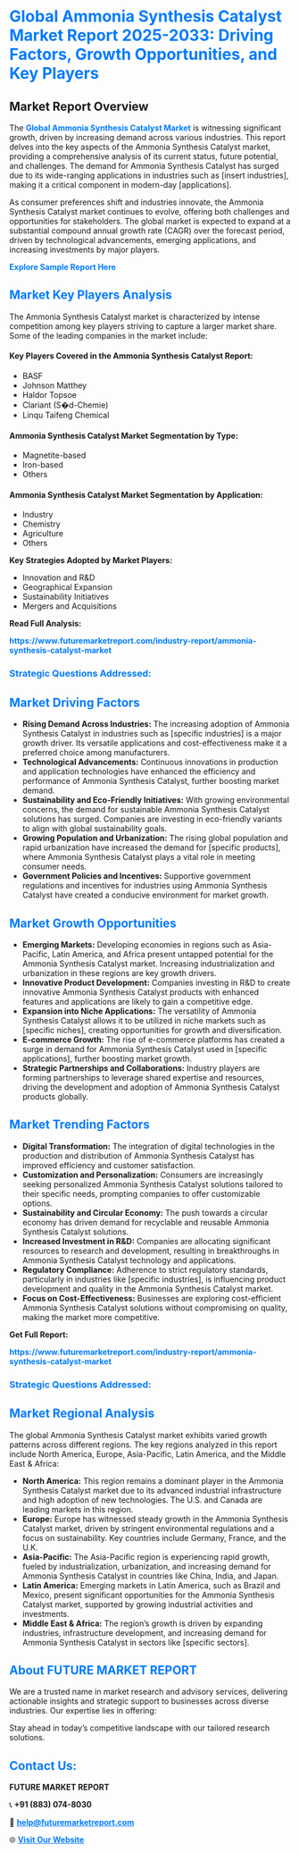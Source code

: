 <h1 style="color: #007BFF;">Global Ammonia Synthesis Catalyst Market Report 2025-2033: Driving Factors, Growth Opportunities, and Key Players</h1>

<section id="overview">
<h2>Market Report Overview</h2>
<p>The <a href="https://www.futuremarketreport.com/industry-report/ammonia-synthesis-catalyst-market" style="color: #007BFF; text-decoration: none;"><strong>Global Ammonia Synthesis Catalyst Market</strong></a> is witnessing significant growth, driven by increasing demand across various industries. This report delves into the key aspects of the Ammonia Synthesis Catalyst market, providing a comprehensive analysis of its current status, future potential, and challenges. The demand for Ammonia Synthesis Catalyst has surged due to its wide-ranging applications in industries such as [insert industries], making it a critical component in modern-day [applications].</p>
<p>As consumer preferences shift and industries innovate, the Ammonia Synthesis Catalyst market continues to evolve, offering both challenges and opportunities for stakeholders. The global market is expected to expand at a substantial compound annual growth rate (CAGR) over the forecast period, driven by technological advancements, emerging applications, and increasing investments by major players.</p>
</section>

<section id="overview">
<p><a href="https://www.futuremarketreport.com/request-sample/reportId=115042" style="color: #007BFF; text-decoration: none;"><strong>Explore Sample Report Here</strong></a></p>
</section>

<section id="key-players">
<h2 style="color: #007BFF;">Market Key Players Analysis</h2>
<p>The Ammonia Synthesis Catalyst market is characterized by intense competition among key players striving to capture a larger market share. Some of the leading companies in the market include:</p>
<h4>Key Players Covered in the Ammonia Synthesis Catalyst Report:</h4>
<ul><li>BASF</li><li>Johnson Matthey</li><li>Haldor Topsoe</li><li>Clariant (S�d-Chemie)</li><li>Linqu Taifeng Chemical</li></ul>
<h4>Ammonia Synthesis Catalyst Market Segmentation by Type:</h4>
<ul><li>Magnetite-based</li><li>Iron-based</li><li>Others</li></ul>

<h4>Ammonia Synthesis Catalyst Market Segmentation by Application:</h4>
<ul><li>Industry</li><li>Chemistry</li><li>Agriculture</li><li>Others</li></ul>
<p><strong>Key Strategies Adopted by Market Players:</strong></p>
<ul>
<li>Innovation and R&D</li>
<li>Geographical Expansion</li>
<li>Sustainability Initiatives</li>
<li>Mergers and Acquisitions</li>
</ul>
</section>

<section>
<p><strong>Read Full Analysis: </strong></p><a href="https://www.futuremarketreport.com/industry-report/ammonia-synthesis-catalyst-market" style="color: #007BFF; text-decoration: none;"><strong>https://www.futuremarketreport.com/industry-report/ammonia-synthesis-catalyst-market</strong></a>
<h3 style="color: #007BFF;">Strategic Questions Addressed:</h3>
</section>

<section id="driving-factors">
<h2 style="color: #007BFF;">Market Driving Factors</h2>
<ul>
<li><strong>Rising Demand Across Industries:</strong> The increasing adoption of Ammonia Synthesis Catalyst in industries such as [specific industries] is a major growth driver. Its versatile applications and cost-effectiveness make it a preferred choice among manufacturers.</li>
<li><strong>Technological Advancements:</strong> Continuous innovations in production and application technologies have enhanced the efficiency and performance of Ammonia Synthesis Catalyst, further boosting market demand.</li>
<li><strong>Sustainability and Eco-Friendly Initiatives:</strong> With growing environmental concerns, the demand for sustainable Ammonia Synthesis Catalyst solutions has surged. Companies are investing in eco-friendly variants to align with global sustainability goals.</li>
<li><strong>Growing Population and Urbanization:</strong> The rising global population and rapid urbanization have increased the demand for [specific products], where Ammonia Synthesis Catalyst plays a vital role in meeting consumer needs.</li>
<li><strong>Government Policies and Incentives:</strong> Supportive government regulations and incentives for industries using Ammonia Synthesis Catalyst have created a conducive environment for market growth.</li>
</ul>
</section>

<section id="growth-opportunities">
<h2 style="color: #007BFF;">Market Growth Opportunities</h2>
<ul>
<li><strong>Emerging Markets:</strong> Developing economies in regions such as Asia-Pacific, Latin America, and Africa present untapped potential for the Ammonia Synthesis Catalyst market. Increasing industrialization and urbanization in these regions are key growth drivers.</li>
<li><strong>Innovative Product Development:</strong> Companies investing in R&D to create innovative Ammonia Synthesis Catalyst products with enhanced features and applications are likely to gain a competitive edge.</li>
<li><strong>Expansion into Niche Applications:</strong> The versatility of Ammonia Synthesis Catalyst allows it to be utilized in niche markets such as [specific niches], creating opportunities for growth and diversification.</li>
<li><strong>E-commerce Growth:</strong> The rise of e-commerce platforms has created a surge in demand for Ammonia Synthesis Catalyst used in [specific applications], further boosting market growth.</li>
<li><strong>Strategic Partnerships and Collaborations:</strong> Industry players are forming partnerships to leverage shared expertise and resources, driving the development and adoption of Ammonia Synthesis Catalyst products globally.</li>
</ul>
</section>

<section id="trending-factors">
<h2 style="color: #007BFF;">Market Trending Factors</h2>
<ul>
<li><strong>Digital Transformation:</strong> The integration of digital technologies in the production and distribution of Ammonia Synthesis Catalyst has improved efficiency and customer satisfaction.</li>
<li><strong>Customization and Personalization:</strong> Consumers are increasingly seeking personalized Ammonia Synthesis Catalyst solutions tailored to their specific needs, prompting companies to offer customizable options.</li>
<li><strong>Sustainability and Circular Economy:</strong> The push towards a circular economy has driven demand for recyclable and reusable Ammonia Synthesis Catalyst solutions.</li>
<li><strong>Increased Investment in R&D:</strong> Companies are allocating significant resources to research and development, resulting in breakthroughs in Ammonia Synthesis Catalyst technology and applications.</li>
<li><strong>Regulatory Compliance:</strong> Adherence to strict regulatory standards, particularly in industries like [specific industries], is influencing product development and quality in the Ammonia Synthesis Catalyst market.</li>
<li><strong>Focus on Cost-Effectiveness:</strong> Businesses are exploring cost-efficient Ammonia Synthesis Catalyst solutions without compromising on quality, making the market more competitive.</li>
</ul>
</section>

<section>
<p><strong>Get Full Report: </strong></p><a href="https://www.futuremarketreport.com/industry-report/ammonia-synthesis-catalyst-market" style="color: #007BFF; text-decoration: none;"><strong>https://www.futuremarketreport.com/industry-report/ammonia-synthesis-catalyst-market</strong></a>
<h3 style="color: #007BFF;">Strategic Questions Addressed:</h3>
</section>


<section id="regional-analysis">
<h2 style="color: #007BFF;">Market Regional Analysis</h2>
<p>The global Ammonia Synthesis Catalyst market exhibits varied growth patterns across different regions. The key regions analyzed in this report include North America, Europe, Asia-Pacific, Latin America, and the Middle East & Africa:</p>
<ul>
<li><strong>North America:</strong> This region remains a dominant player in the Ammonia Synthesis Catalyst market due to its advanced industrial infrastructure and high adoption of new technologies. The U.S. and Canada are leading markets in this region.</li>
<li><strong>Europe:</strong> Europe has witnessed steady growth in the Ammonia Synthesis Catalyst market, driven by stringent environmental regulations and a focus on sustainability. Key countries include Germany, France, and the U.K.</li>
<li><strong>Asia-Pacific:</strong> The Asia-Pacific region is experiencing rapid growth, fueled by industrialization, urbanization, and increasing demand for Ammonia Synthesis Catalyst in countries like China, India, and Japan.</li>
<li><strong>Latin America:</strong> Emerging markets in Latin America, such as Brazil and Mexico, present significant opportunities for the Ammonia Synthesis Catalyst market, supported by growing industrial activities and investments.</li>
<li><strong>Middle East & Africa:</strong> The region’s growth is driven by expanding industries, infrastructure development, and increasing demand for Ammonia Synthesis Catalyst in sectors like [specific sectors].</li>
</ul>
</section>

<footer>
<h2 style="color: #007BFF;">About FUTURE MARKET REPORT</h2>
<p>We are a trusted name in market research and advisory services, delivering actionable insights and strategic support to businesses across diverse industries. Our expertise lies in offering:</p>

<p>Stay ahead in today’s competitive landscape with our tailored research solutions.</p>

<h2 style="color: #007BFF;">Contact Us:</h2>
<p><strong>FUTURE MARKET REPORT</strong></p>
<p>📞 <strong>+91 (883) 074-8030</strong></p>
<p>📧 <strong><a href="mailto:help@futuremarketreport.com" style="color: #007BFF;">help@futuremarketreport.com</a></strong></p>
<p>🌐 <strong><a href="https://www.futuremarketreport.com/" style="color: #007BFF;">Visit Our Website</a></strong></p>
</footer>